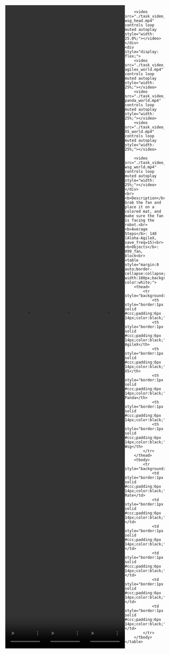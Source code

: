 <!DOCTYPE html>
<html lang="en">
<body>
    <div style="display: flex;">
        <video src="./task_video_clean/place_fan/aloha-agilex_head.mp4" controls loop muted autoplay style="width: 25.0%;"></video>
        <video src="./task_video_clean/place_fan/franka-panda_head.mp4" controls loop muted autoplay style="width: 25.0%;"></video>
        <video src="./task_video_clean/place_fan/ARX-X5_head.mp4" controls loop muted autoplay style="width: 25.0%;"></video>
        
        <video src="./task_video_clean/place_fan/ur5-wsg_head.mp4" controls loop muted autoplay style="width: 25.0%;"></video>
    </div>
    <div style="display: flex;">
        <video src="./task_video_clean/place_fan/aloha-agilex_world.mp4" controls loop muted autoplay style="width: 25%;"></video>
        <video src="./task_video_clean/place_fan/franka-panda_world.mp4" controls loop muted autoplay style="width: 25%;"></video>
        <video src="./task_video_clean/place_fan/ARX-X5_world.mp4" controls loop muted autoplay style="width: 25%;"></video>
        
        <video src="./task_video_clean/place_fan/ur5-wsg_world.mp4" controls loop muted autoplay style="width: 25%;"></video>
    </div>
    <br><b>Description</b>: Grab the fan and place it on a colored mat, and make sure the fan is facing the robot.<br>
    <b>Average Steps</b>: 148 (Aloha-AgileX, save_freq=15)<br>
    <b>Objects</b>: 099_fan, block<br>
    <table style="margin:0 auto;border-collapse:collapse;width:auto;min-width:180px;background-color:white;">
        <thead>
            <tr style="background:#f0f0f0;">
                <th style="border:1px solid #ccc;padding:6px 14px;color:black;">Embodiments</th>
                <th style="border:1px solid #ccc;padding:6px 14px;color:black;">Aloha-AgileX</th>
                <th style="border:1px solid #ccc;padding:6px 14px;color:black;">ARX-X5</th>
                <th style="border:1px solid #ccc;padding:6px 14px;color:black;">Franka-Panda</th>
                <th style="border:1px solid #ccc;padding:6px 14px;color:black;">Piper</th>
                <th style="border:1px solid #ccc;padding:6px 14px;color:black;">UR5-Wsg</th>
            </tr>
        </thead>
        <tbody>
            <tr style="background:white;">
                <td style="border:1px solid #ccc;padding:6px 14px;color:black;">Success Rate</td>
                <td style="border:1px solid #ccc;padding:6px 14px;color:black;">95%</td>
                <td style="border:1px solid #ccc;padding:6px 14px;color:black;">93%</td>
                <td style="border:1px solid #ccc;padding:6px 14px;color:black;">83%</td>
                <td style="border:1px solid #ccc;padding:6px 14px;color:black;">0%</td>
                <td style="border:1px solid #ccc;padding:6px 14px;color:black;">65%</td>
            </tr>
        </tbody>
    </table>
</body>
</html>
